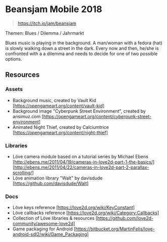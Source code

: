 # Beansjam  Mobile 2018
> https://itch.io/jam/beansjam

Themen: Blues / Dilemma / Jahrmarkt

Blues music is playing in the background.
A man/woman with a fedora (hat) is slowly walking down a street in the dark.
Every now and then, he/she is confronted with a a dilemma and needs to decide for one of two possible options.

## Resources
### Assets
* Background music, created by Vault Kid [https://opengameart.org/content/vault-kid]
* Background image "Cyberpunk Street Environment", created by ansimuz.com [https://opengameart.org/content/cyberpunk-street-environment]
* Animated Night Thief, created by Calciumtrice [https://opengameart.org/content/night-thief]

### Libraries
* Löve camera module based on a tutorial series by Michael Ebens [http://ebens.me/2011/04/19/cameras-in-love2d-part-1-the-basics/] [http://ebens.me/2011/04/22/cameras-in-love2d-part-2-parallax-scrolling/]
* Löve animation library "Walt" by davisdude [https://github.com/davisdude/Walt]

### Docs
* Löve keys reference [https://love2d.org/wiki/KeyConstant]
* Löve callbacks reference [https://love2d.org/wiki/Category:Callbacks]
* Collection of Löve libraries & resources [https://github.com/love2d-community/awesome-love2d]
* Game packaging for Android [https://bitbucket.org/MartinFelis/love-android-sdl2/wiki/Game_Packaging]
